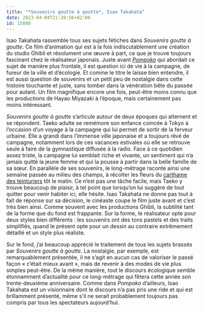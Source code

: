 ```yaml
---
title: "*Souvenirs goutte à goutte*, Isao Takahata"
date: 2023-04-04T21:20:56+02:00
id: 15080 
---
```


Isao Takahata rassemble tous ses sujets fétiches dans *Souvenirs goutte à goutte*. Ce film d’animation qui est à la fois indiscutablement une création du studio Ghibli et résolument une œuvre à part, ce que je trouve toujours fascinant chez le réalisateur japonais. Juste avant *[Pompoko](https://voiretmanger.fr/pompoko-takahata/)* qui abordait ce sujet de manière plus frontale, il est question ici de vie à la campagne, de fureur de la ville et d’écologie. Et comme le titre le laisse bien entendre, il est aussi question de souvenirs et un petit peu de nostalgie dans cette histoire touchante et juste, sans tomber dans la vénération bête du passée pour autant. Un film magnifique encore une fois, peut-être moins connu que les productions de Hayao Miyazaki à l’époque, mais certainement pas moins intéressant. 

*Souvenirs goutte à goutte* s’articule autour de deux époques qui alternent et se répondent. Taeko adulte se remémore son enfance coincée à Tokyo à l’occasion d’un voyage à la campagne qui lui permet de sortir de la ferveur urbaine. Elle a grandi dans l’immense ville japonaise et a toujours rêvé de campagne, notamment lors de ces vacances estivales où elle se retrouve seule à faire de la gymnastique diffusée à la radio. Face à ce quotidien assez triste, la campagne lui semblait riche et vivante, un sentiment qui n’a jamais quitté la jeune femme et qui la pousse à partir dans la belle famille de sa sœur. En parallèle de ses souvenirs, le long-métrage raconte ainsi une semaine passée au milieu des champs, à récolter les fleurs du [carthame des teinturiers](https://fr.wikipedia.org/wiki/Carthame_des_teinturiers) tôt le matin. Ce n’est pas une tâche facile, mais Taeko y trouve beaucoup de plaisir, à tel point que lorsqu’on lui suggère de tout quitter pour venir habiter ici, elle hésite. Isao Takahata ne donne pas tout à fait de réponse sur sa décision, le cinéaste coupe le film juste avant et c’est très bien ainsi. Comme souvent avec les productions Ghibli, la subtilité tant de la forme que du fond est frappante. Sur la forme, le réalisateur opte pour deux styles bien différents : les souvenirs ont des tons pastels et des traits simplifiés, quand le présent opte pour un dessin au contraire extrêmement détaillé et un style plus réaliste. 

Sur le fond, j’ai beaucoup apprécié le traitement de tous les sujets brassés par *Souvenirs goutte à goutte*. La nostalgie, par exemple, est remarquablement présentée, il ne s’agit en aucun cas de valoriser le passé façon « c’était mieux avant », mais de revenir à des modes de vie plus simples peut-être. De la même manière, tout le discours écologique semble étonnamment d’actualité pour ce long-métrage qui fêtera cette année son trente-deuxième anniversaire. Comme dans *Pompoko* d’ailleurs, Isao Takahata est un visionnaire dont le discours n’a pas pris une ride et qui est brillamment présenté, même s’il ne serait probablement toujours pas compris par tous les spectateurs aujourd’hui. 